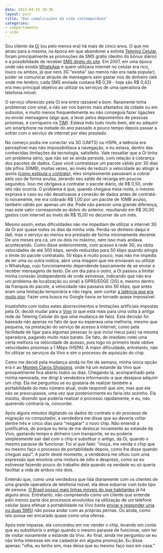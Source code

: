 ```yaml
---
date: 2013-04-15 10:30
layout: post
title: "Das complicações da vida contemporânea"
categories: 
- comportamento
- vida
---
```


Sou cliente da [Oi](http://www.oi.com.br/) (ou pelo menos era) há mais de cinco anos. O que me atraiu para a mesma, na época em que abandonei a extinta [Telemig Celular](http://pt.wikipedia.org/wiki/Telemig_Celular), foram principalmente as promoções de SMS grátis (dentro do bônus diário) e a possibilidade de receber [SMS direto do site](http://www.oi.com.br/oi/oi-pra-voce/oi-torpedo-web/). Em 2007, em uma época onde não existia [WhatsApp](http://www.whatsapp.com/) e quem utilizava internet no celular era rico, louco ou ambos, já que nem 3G "existia" (ao menos não era nada popular), poder se comunicar através de mensagens sem gastar rios de dinheiro (até onde me lembro, cada SMS enviada custava R$ 0,39 - hoje são R$ 0,42) era meu principal objetivo ao utilizar os serviços de uma operadora de telefonia móvel.

O serviço oferecido pela Oi era entre razoável e bom. Raramente tinha problemas com sinal, a não ser nos bairros mais afastados da cidade ou em subsolos, e muito menos frequentemente eu não conseguia fazer ligações ou enviar mensagens (algo que, a levar pelos depoimentos de pessoas próximas, é corriqueiro na [TIM](http://www.tim.com.br/)). Estava indo tudo muito bem, até eu adquirir um smartphone na metade do ano passado e pouco tempo depois passar a sofrer com o serviço de internet por eles prestado.

No começo podia me conectar via 3G (UMTS) ou HSPA, a latência era perceptível mas não impossibilitava a navegação, e eu estava, dentro das conhecidas limitações da tecnologia, satisfeito. Vale ressaltar que a Oi tinha um problema sério, que não sei se ainda persiste, com relação à cobrança dos pacotes de dados. Caso você contratasse um pacote válido por 30 dias (de pífios 30MB), muitas vezes, ao invés de reduzir a velocidade ao atingir a quota ([como estipula o contrato](/uploads/regulamento-oi-internet-celular.pdf)), eles simplesmente passavam a cobrar pelo uso de forma avulsa, zerando seu saldo de recarga em poucos segundos. Isso me obrigava a contratar o pacote diário, de R$ 0,50, onde isto não ocorria. O problema é que, quando chegava meia-noite, o mesmo expirava e caso eu não desativasse a conexão de dados antes de contratá-lo novamente, me era cobrado R$ 1,00 por um pacote de 10MB avulso, também válido por apenas um dia. Pode não parecer uma grande diferença, mas este valor corresponde ao dobro do anterior, resultando em R$ 30,00 gastos com internet ao invés de R$ 15,00 no decorrer de um mês.

Mesmo assim, estas dificuldades não me impediam de utilizar a internet 3G da Oi por quase todos os dias da minha vida. Perdia-se dinheiro daqui e dali, mas o serviço ao menos era prestado de forma minimamente decente. De uns meses pra cá, um ou dois no máximo, nem isso mais andava acontecendo. Como disse anteriormente, com acesso à rede 3G, eu obtia velocidades de até 300 kbps, sendo reduzidas para 50 kbps quando atingia o limite do pacote contratado. 50 kbps é muito pouco, mas não me impedia de ler uma ou outra notícia, abrir uma imagem que me enviavam ou utilizar o WhatsApp, cujo funcionamento dependende basicamente de se enviar e receber mensagens de texto. De um dia para o outro, a Oi passou a limitar minha conexão (independente de onde estivesse, indicando que não era um problema de localização ou sinal) a GPRS/EDGE (2G) e, mesmo dentro da franquia do pacote, a velocidade não passava dos 50 kbps, que antes eram uma limitação temporária e não regra, sem contar [a latência que era muito pior](http://www.hardware.com.br/dicas/gprs-edge.html). Fazer uma busca no Google havia se tornado quase impossível.

Insatisfeito com todos estes aborrecimentos e limitações artificiais impostas pela Oi, decidi mudar para a [Vivo](http://www.vivo.com.br/) (o que está mais para uma volta à antiga rede da Telemig Celular do que uma mudança de fato). Esta decisão foi baseada não apenas no fato de que eu esperava uma melhoria, mesmo que pequena, na prestação do serviço de acesso à internet, como pela facilidade de ligar para algumas pessoas (o que inclui meus pais) na mesma operadora, pagando muito mais barato. De fato, de imediato notei uma certa melhora na velocidade de acesso, pois logo no primeiro teste obtive velocidades próximas a 1 Mbps (HSPA). A maior dificuldade, entretanto, não foi utilizar os serviços da Vivo e sim o processo de aquisição do chip.

Como me decidi pela mudança ainda no fim de semana, minha única opção era ir ao [Montes Claros Shopping](http://www.montesclarosshopping.com.br/), onde há um estande da Vivo que provavelmente fica aberto todos os dias. Chegando lá, acompanhado pela minha namorada, me dirigi à vendedora informando-a que desejava adquirir um chip. Ela me perguntou se eu gostaria de realizar também a portabilidade do meu número atual, onde respondi que sim, mas que ela não se preocupasse, uma vez que posteriormente eu faria isto sozinho. Ela insistiu, dizendo que poderia realizar o processo rapidamente, e eu, não querendo contrariá-la, concordei.

Após alguns minutos digitando os dados do contrato e do processo de migração no computador, a vendedora me disse que eu deveria voltar dentre três e cinco dias para "resgatar" o novo chip. Não entendi a justificativa, do porque eu teria de me deslocar novamente ao estande da Vivo, gastando tempo e dinheiro com transporte, se eu poderia simplesmente sair dali com o chip e substituir o antigo, da Oi, quando o mesmo parasse de funcionar. Foi aí que falei: "moça, me venda o chip que eu mesmo faço o processo de portabilidade depois, como lhe disse quando cheguei aqui". A partir deste momento, a vendedora me olhou com uma expressão que envolvia uma mistura de ódio e desprezo, como se eu estivesse fazendo pouco do trabalho dela quando na verdade eu só queria facilitar a vida de ambos nós dois.

Entendo que, como uma vendedora que lida diariamente com os clientes de uma grande operadora de telefonia móvel, ela deve esbarrar com todo tipo de pessoa. [O Brasil possui mais linhas móveis do que habitantes](http://tecnologia.uol.com.br/ultimas-noticias/redacao/2010/11/18/brasil-ultrapassa-marca-de-um-celular-por-habitante.jhtm) já há alguns anos. Entretanto, não compreendo como um cliente que entende pelo menos parte dos processos envolvidos na utilização de um telefone celular (para efetuar a portabilidade na Vivo basta [enviar e responder uma ou duas SMS](http://www.vivo.com.br/portalweb/appmanager/env/web?_nfls=false&_nfpb=true&_pageLabel=P35600124681352306544895)) não possa andar com as próprias pernas. Ou ainda, como isto possa ser encarado quase como uma ofensa.

Após este impasse, ela concordou em me vender o chip, levando em conta que eu substituiria o antigo quando o mesmo parasse de funcionar, sem ter de visitar novamente o estande da Vivo. Ao final, ainda me perguntou se eu não tinha interesse em me cadastrar em alguma promoção. Eu disse apenas: "olha, eu tenho sim, mas deixa que eu mesmo faço isso em casa."
